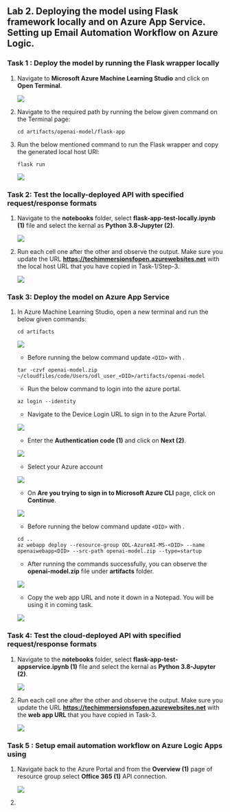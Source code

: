 ## Lab 2. Deploying the model using Flask framework locally and on Azure App Service. Setting up Email Automation Workflow on Azure Logic.


### Task 1 : Deploy the model by running the Flask wrapper locally

1. Navigate to **Microsoft Azure Machine Learning Studio** and click on **Open Terminal**.

   ![](Images/terminal.png)
   
1. Navigate to the required path by running the below given command on the Terminal page:

    ```
    cd artifacts/openai-model/flask-app
    ```
1. Run the below mentioned command to run the Flask wrapper and copy the generated local host URl:

   ```
   flask run
   ```
   ![](Images/localhosturl.png)
   
### Task 2: Test the locally-deployed API with specified request/response formats

1. Navigate to the **notebooks** folder, select **flask-app-test-locally.ipynb (1)** file and select the kernal as **Python 3.8-Jupyter (2)**.

   ![](Images/apptestlocally.png)
    
1. Run each cell one after the other and observe the output. Make sure you update the URL **https://techimmersionsfopen.azurewebsites.net** with the local host URL that you have copied in Task-1/Step-3.

   ![](Images/url.png)
    
### Task 3: Deploy the model on Azure App Service

1. In Azure Machine Learning Studio, open a new terminal and run the below given commands:

   ```
   cd artifacts
   ```
   
   ![](Images/artifacts.png)
   
   - Before running the below command update `<DID>` with **<inject key="DeploymentID" enableCopy="false"/>**.
   
   ```
   tar -czvf openai-model.zip ~/cloudfiles/code/Users/odl_user_<DID>/artifacts/openai-model
   ```
   
   - Run the below command to login into the azure portal.
   ```
   az login --identity
   ```
   - Navigate to the Device Login URL to sign in to the Azure Portal.

   ![](/Images/authenticate.png)
   
   - Enter the **Authentication code (1)** and click on **Next (2)**.
   
   ![](Images/entercode.png)
   
   - Select your Azure account

   ![](Images/chooseaccount.png)
   
   - On **Are you trying to sign in to Microsoft Azure CLI** page, click on  **Continue**.

   ![](Images/continue.png)
   
   - Before running the below command update `<DID>` with **<inject key="DeploymentID" enableCopy="false"/>**.
   
   ```
   cd ..
   az webapp deploy --resource-group ODL-AzureAI-MS-<DID> --name openaiwebapp<DID> --src-path openai-model.zip --type=startup
   ```
   
   - After running the commands successfully, you can observe the **openai-model.zip** file under **artifacts** folder.
   
   ![](Images/openaizip.png)
   
   - Copy the web app URL and note it down in a Notepad. You will be using it in coming task.
   
   ![](Images/webappurl.png)
   
### Task 4: Test the cloud-deployed API with specified request/response formats

1. Navigate to the **notebooks** folder, select **flask-app-test-appservice.ipynb (1)** file and select the kernal as **Python 3.8-Jupyter (2)**.

   ![](Images/flasappservice.png)
    
1. Run each cell one after the other and observe the output. Make sure you update the URL **https://techimmersionsfopen.azurewebsites.net** with the **web app URL** that you have copied in Task-3.

   ![](Images/webapptest1.png)

### Task 5 : Setup email automation workflow on Azure Logic Apps using

1. Navigate back to the Azure Portal and from the **Overview (1)** page of resource group select **Office 365 (1)** API connection.

   ![](Images/office365.png)
   
1. 
